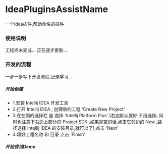 # IdeaPluginsAssistName
一个idea插件,帮助命名的插件

### 使用说明
工程尚未完成...
正在逐步更新...

### 开发的流程
一步一步写下开发流程,记录学习...

##### 开始创建
 - 1.安装 Intellij IDEA 开发工具
 - 2.打开 Intellij IDEA , 创建新的工程 'Create New Project'
 - 3.在左侧的选择栏 里 选择 'Intellij Platform Plus' 
    [右边默认就好,不用选择;
    同时也注意下右边上部分的 Project SDK ,如果是空的话,点击它旁边的 New ,路径选择 Intellij IDEA 的安装目录,就可以了],点击 'Next'
 - 4.填好工程名称 和 目录 点击 'Finish'
 
##### 开始尝试Demo

